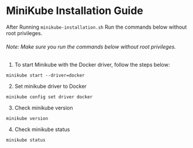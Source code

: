 # MiniKube Installation Guide
After Running `minikube-installation.sh` Run the commands below without root privileges.

###### Note: Make sure you run the commands below without root privileges.

1. To start Minikube with the Docker driver, follow the steps below:

```
minikube start --driver=docker
```
2.  Set minikube driver to Docker
```
minikube config set driver docker
```
3.  Check minikube version
```
minikube version
```
4.  Check minikube status
```
minikube status
```
